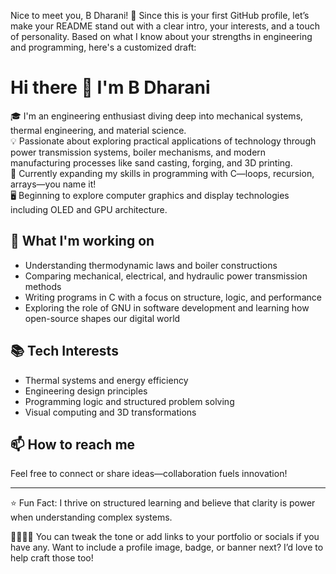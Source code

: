 Nice to meet you, B Dharani! 🎉 Since this is your first GitHub profile, let’s make your README stand out with a clear intro, your interests, and a touch of personality. Based on what I know about your strengths in engineering and programming, here's a customized draft:
# Hi there 👋 I'm B Dharani

🎓 I'm an engineering enthusiast diving deep into mechanical systems, thermal engineering, and material science.  
💡 Passionate about exploring practical applications of technology through power transmission systems, boiler mechanisms, and modern manufacturing processes like sand casting, forging, and 3D printing.  
🧠 Currently expanding my skills in programming with C—loops, recursion, arrays—you name it!  
🖥️ Beginning to explore computer graphics and display technologies including OLED and GPU architecture.

## 🔧 What I'm working on
- Understanding thermodynamic laws and boiler constructions  
- Comparing mechanical, electrical, and hydraulic power transmission methods  
- Writing programs in C with a focus on structure, logic, and performance  
- Exploring the role of GNU in software development and learning how open-source shapes our digital world

## 📚 Tech Interests
- Thermal systems and energy efficiency  
- Engineering design principles  
- Programming logic and structured problem solving  
- Visual computing and 3D transformations

## 📫 How to reach me
Feel free to connect or share ideas—collaboration fuels innovation!

---

⭐ Fun Fact: I thrive on structured learning and believe that clarity is power when understanding complex systems.


You can tweak the tone or add links to your portfolio or socials if you have any. Want to include a profile image, badge, or banner next? I’d love to help craft those too!

